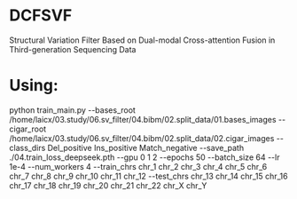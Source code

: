 # DCFSVF
Structural Variation Filter Based on Dual-modal Cross-attention Fusion in Third-generation Sequencing Data

# Using:
python train_main.py --bases_root /home/laicx/03.study/06.sv_filter/04.bibm/02.split_data/01.bases_images --cigar_root /home/laicx/03.study/06.sv_filter/04.bibm/02.split_data/02.cigar_images --class_dirs Del_positive Ins_positive Match_negative  --save_path ./04.train_loss_deepseek.pth --gpu 0 1 2 --epochs 50 --batch_size 64 --lr 1e-4 --num_workers 4 --train_chrs chr_1 chr_2 chr_3 chr_4 chr_5 chr_6 chr_7 chr_8 chr_9 chr_10 chr_11 chr_12 --test_chrs chr_13 chr_14 chr_15 chr_16 chr_17 chr_18 chr_19 chr_20 chr_21 chr_22 chr_X chr_Y
